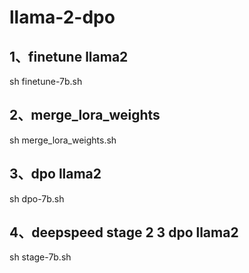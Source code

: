# llama-2-dpo

## 1、finetune llama2

sh  finetune-7b.sh

## 2、merge_lora_weights

sh merge_lora_weights.sh

## 3、dpo llama2

sh dpo-7b.sh

## 4、deepspeed stage 2 3 dpo llama2
sh stage-7b.sh
